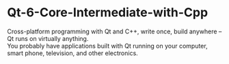 # Qt-6-Core-Intermediate-with-Cpp

Cross-platform programming with Qt and C++, write once, build anywhere – Qt runs on virtually anything.  
You probably have applications built with Qt running on your computer, smart phone, television, and other electronics.   

